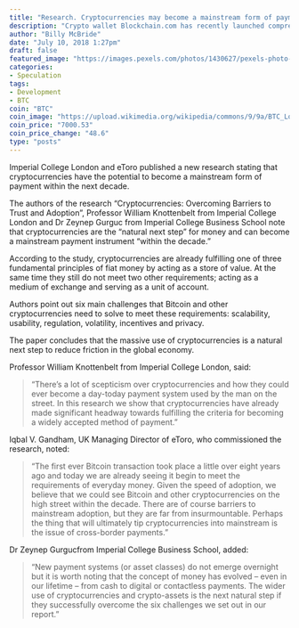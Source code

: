 ```yaml
---
title: "Research. Cryptocurrencies may become a mainstream form of payment in 10 years"
description: "Crypto wallet Blockchain.com has recently launched comprehensive institutional platform called Blockchain Principal Strategies (BPS)."
author: "Billy McBride"
date: "July 10, 2018 1:27pm"
draft: false
featured_image: "https://images.pexels.com/photos/1430627/pexels-photo-1430627.jpeg"
categories:
- Speculation
tags:
- Development
- BTC
coin: "BTC"
coin_image: "https://upload.wikimedia.org/wikipedia/commons/9/9a/BTC_Logo.svg"
coin_price: "7000.53"
coin_price_change: "48.6"
type: "posts"
---
```

Imperial College London and eToro published a new research stating that cryptocurrencies have the potential to become a mainstream form of payment within the next decade.

The authors of the research “Cryptocurrencies: Overcoming Barriers to Trust and Adoption”, Professor William Knottenbelt from Imperial College London and Dr Zeynep Gurguc from Imperial College Business School note that cryptocurrencies are the “natural next step” for money and can become a mainstream payment instrument “within the decade.”

According to the study, cryptocurrencies are already fulfilling one of three fundamental principles of fiat money by acting as a store of value. At the same time they still do not meet two other requirements; acting as a medium of exchange and serving as a unit of account.

Authors point out six main challenges that Bitcoin and other cryptocurrencies need to solve to meet these requirements: scalability, usability, regulation, volatility, incentives and privacy.

The paper concludes that the massive use of cryptocurrencies is a natural next step to reduce friction in the global economy.

Professor William Knottenbelt from Imperial College London, said:

>“There’s a lot of scepticism over cryptocurrencies and how they could ever become a day-today payment system used by the man on the street. In this research we show that cryptocurrencies have already made significant headway towards fulfilling the criteria for becoming a widely accepted method of payment.”

Iqbal V. Gandham, UK Managing Director of eToro, who commissioned the research, noted:

>“The first ever Bitcoin transaction took place a little over eight years ago and today we are already seeing it begin to meet the requirements of everyday money. Given the speed of adoption, we believe that we could see Bitcoin and other cryptocurrencies on the high street within the decade. There are of course barriers to mainstream adoption, but they are far from insurmountable. Perhaps the thing that will ultimately tip cryptocurrencies into mainstream is the issue of cross-border payments.”

Dr Zeynep Gurgucfrom Imperial College Business School, added:

>“New payment systems (or asset classes) do not emerge overnight but it is worth noting that the concept of money has evolved – even in our lifetime – from cash to digital or contactless payments. The wider use of cryptocurrencies and crypto-assets is the next natural step if they successfully overcome the six challenges we set out in our report.”
